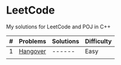 # LeetCode
My  solutions for LeetCode and POJ in C++

| **#**	| **Problems**	| **Solutions**	| **Difficulty**|
| ---- | ------ | ------ | ------ |
| 1 | [Hangover](http://bailian.openjudge.cn/practice/1003/) | ------ | Easy |
|      |        |        |        |

